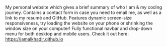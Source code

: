My personal website which gives a brief summary of who I am & my coding journey. Contains a contact form in case you need to email me, as well as a link to my resumé and GitHub. Features dynamic screen-size responsiveness, try loading the website on your phone or shrinking the window size on your computer! Fully functional navbar and drop-down menu for both desktop and mobile users.
Check it out here: https://jamalkhadir.github.io
